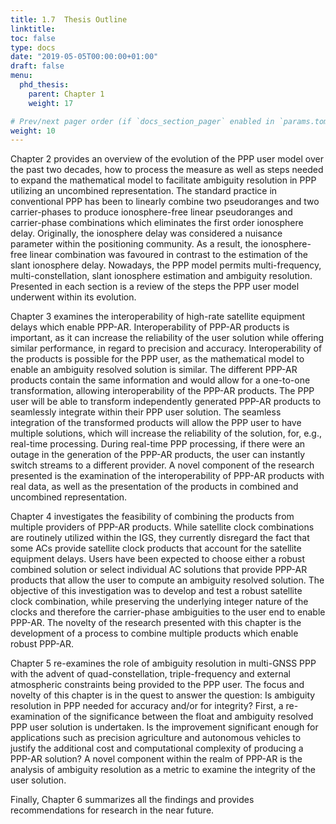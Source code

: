 ```yaml
---
title: 1.7	Thesis Outline
linktitle:
toc: false
type: docs
date: "2019-05-05T00:00:00+01:00"
draft: false
menu:
  phd_thesis:
    parent: Chapter 1
    weight: 17

# Prev/next pager order (if `docs_section_pager` enabled in `params.toml`)
weight: 10
--- 
```


Chapter 2 provides an overview of the evolution of the PPP user model over the past two decades, how to process the measure as well as steps needed to expand the mathematical model to facilitate ambiguity resolution in PPP utilizing an uncombined representation. The standard practice in conventional PPP has been to linearly combine two pseudoranges and two carrier-phases to produce ionosphere-free linear pseudoranges and carrier-phase combinations which eliminates the first order ionosphere delay. Originally, the ionosphere delay was considered a nuisance parameter within the positioning community. As a result, the ionosphere-free linear combination was favoured in contrast to the estimation of the slant ionosphere delay. Nowadays, the PPP model permits multi-frequency, multi-constellation, slant ionosphere estimation and ambiguity resolution. Presented in each section is a review of the steps the PPP user model underwent within its evolution.

Chapter 3 examines the interoperability of high-rate satellite equipment delays which enable PPP-AR. Interoperability of PPP-AR products is important, as it can increase the reliability of the user solution while offering similar performance, in regard to precision and accuracy. Interoperability of the products is possible for the PPP user, as the mathematical model to enable an ambiguity resolved solution is similar. The different PPP-AR products contain the same information and would allow for a one-to-one transformation, allowing interoperability of the PPP-AR products. The PPP user will be able to transform independently generated PPP-AR products to seamlessly integrate within their PPP user solution. The seamless integration of the transformed products will allow the PPP user to have multiple solutions, which will increase the reliability of the solution, for, e.g., real-time processing. During real-time PPP processing, if there were an outage in the generation of the PPP-AR products, the user can instantly switch streams to a different provider. A novel component of the research presented is the examination of the interoperability of PPP-AR products with real data, as well as the presentation of the products in combined and uncombined representation.

Chapter 4 investigates the feasibility of combining the products from multiple providers of PPP-AR products. While satellite clock combinations are routinely utilized within the IGS, they currently disregard the fact that some ACs provide satellite clock products that account for the satellite equipment delays. Users have been expected to choose either a robust combined solution or select individual AC solutions that provide PPP-AR products that allow the user to compute an ambiguity resolved solution. The objective of this investigation was to develop and test a robust satellite clock combination, while preserving the underlying integer nature of the clocks and therefore the carrier-phase ambiguities to the user end to enable PPP-AR. The novelty of the research presented with this chapter is the development of a process to combine multiple products which enable robust PPP-AR.

Chapter 5 re-examines the role of ambiguity resolution in multi-GNSS PPP with the advent of quad-constellation, triple-frequency and external atmospheric constraints being provided to the PPP user. The focus and novelty of this chapter is in the quest to answer the question: Is ambiguity resolution in PPP needed for accuracy and/or for integrity? First, a re-examination of the significance between the float and ambiguity resolved PPP user solution is undertaken. Is the improvement significant enough for applications such as precision agriculture and autonomous vehicles to justify the additional cost and computational complexity of producing a PPP-AR solution? A novel component within the realm of PPP-AR is the analysis of ambiguity resolution as a metric to examine the integrity of the user solution.

Finally, Chapter 6 summarizes all the findings and provides recommendations for research in the near future.
